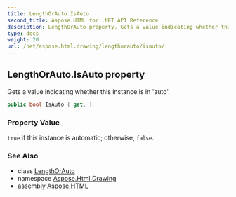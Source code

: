 ```yaml
---
title: LengthOrAuto.IsAuto
second_title: Aspose.HTML for .NET API Reference
description: LengthOrAuto property. Gets a value indicating whether this instance is in auto
type: docs
weight: 20
url: /net/aspose.html.drawing/lengthorauto/isauto/
---
```

## LengthOrAuto.IsAuto property

Gets a value indicating whether this instance is in 'auto'.

```csharp
public bool IsAuto { get; }
```

### Property Value

`true` if this instance is automatic; otherwise, `false`.

### See Also

* class [LengthOrAuto](../)
* namespace [Aspose.Html.Drawing](../../../aspose.html.drawing/)
* assembly [Aspose.HTML](../../../)
